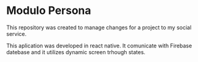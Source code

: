 # Modulo Persona
This repository was created to manage changes for a project to my social service.

This aplication was developed in react native. It comunicate with Firebase datebase and it utilizes dynamic screen trhough states.
